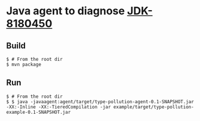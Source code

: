 # Java agent to diagnose [JDK-8180450](https://bugs.openjdk.org/browse/JDK-8180450) 

## Build

```
$ # From the root dir
$ mvn package
```

## Run

```
$ # From the root dir
$ $ java -javaagent:agent/target/type-pollution-agent-0.1-SNAPSHOT.jar -XX:-Inline -XX:-TieredCompilation -jar example/target/type-pollution-example-0.1-SNAPSHOT.jar 
```
